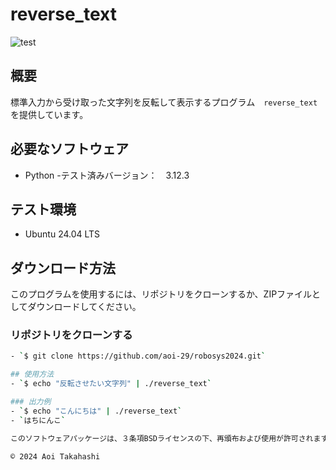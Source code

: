 # reverse_text
![test](https://github.com/aoi-29/robosys2024/actions/workflows/test.yml/badge.svg)

## 概要
標準入力から受け取った文字列を反転して表示するプログラム　`reverse_text` を提供しています。

## 必要なソフトウェア
- Python
  -テスト済みバージョン：　3.12.3

## テスト環境
- Ubuntu 24.04 LTS

## ダウンロード方法
このプログラムを使用するには、リポジトリをクローンするか、ZIPファイルとしてダウンロードしてください。

### リポジトリをクローンする
```bash
- `$ git clone https://github.com/aoi-29/robosys2024.git`

## 使用方法
- `$ echo "反転させたい文字列" | ./reverse_text`

### 出力例
- `$ echo "こんにちは" | ./reverse_text`
- `はちにんこ`

このソフトウェアパッケージは、３条項BSDライセンスの下、再頒布および使用が許可されます。

© 2024 Aoi Takahashi
